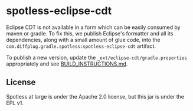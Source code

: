 # spotless-eclipse-cdt

Eclipse CDT is not available in a form which can be easily consumed by maven or gradle.  To fix this, we publish Eclipse's formatter and all its dependencies, along with a small amount of glue code, into the `com.diffplug.gradle.spotless:spotless-eclipse-cdt` artifact.

To publish a new version, update the `_ext/eclipse-cdt/gradle.properties` appropriately and see [BUILD_INSTRUCTIONS.md](../BUILD_INSTRUCTIONS).

## License

Spotless at large is under the Apache 2.0 license, but this jar is under the EPL v1.
